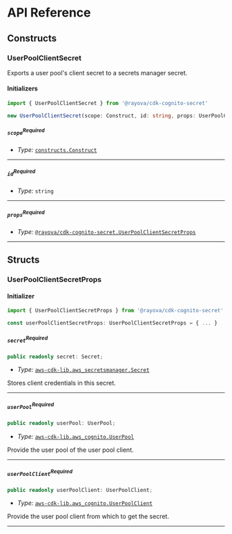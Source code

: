 # API Reference <a name="API Reference"></a>

## Constructs <a name="Constructs"></a>

### UserPoolClientSecret <a name="@rayova/cdk-cognito-secret.UserPoolClientSecret"></a>

Exports a user pool's client secret to a secrets manager secret.

#### Initializers <a name="@rayova/cdk-cognito-secret.UserPoolClientSecret.Initializer"></a>

```typescript
import { UserPoolClientSecret } from '@rayova/cdk-cognito-secret'

new UserPoolClientSecret(scope: Construct, id: string, props: UserPoolClientSecretProps)
```

##### `scope`<sup>Required</sup> <a name="@rayova/cdk-cognito-secret.UserPoolClientSecret.parameter.scope"></a>

- *Type:* [`constructs.Construct`](#constructs.Construct)

---

##### `id`<sup>Required</sup> <a name="@rayova/cdk-cognito-secret.UserPoolClientSecret.parameter.id"></a>

- *Type:* `string`

---

##### `props`<sup>Required</sup> <a name="@rayova/cdk-cognito-secret.UserPoolClientSecret.parameter.props"></a>

- *Type:* [`@rayova/cdk-cognito-secret.UserPoolClientSecretProps`](#@rayova/cdk-cognito-secret.UserPoolClientSecretProps)

---





## Structs <a name="Structs"></a>

### UserPoolClientSecretProps <a name="@rayova/cdk-cognito-secret.UserPoolClientSecretProps"></a>

#### Initializer <a name="[object Object].Initializer"></a>

```typescript
import { UserPoolClientSecretProps } from '@rayova/cdk-cognito-secret'

const userPoolClientSecretProps: UserPoolClientSecretProps = { ... }
```

##### `secret`<sup>Required</sup> <a name="@rayova/cdk-cognito-secret.UserPoolClientSecretProps.property.secret"></a>

```typescript
public readonly secret: Secret;
```

- *Type:* [`aws-cdk-lib.aws_secretsmanager.Secret`](#aws-cdk-lib.aws_secretsmanager.Secret)

Stores client credentials in this secret.

---

##### `userPool`<sup>Required</sup> <a name="@rayova/cdk-cognito-secret.UserPoolClientSecretProps.property.userPool"></a>

```typescript
public readonly userPool: UserPool;
```

- *Type:* [`aws-cdk-lib.aws_cognito.UserPool`](#aws-cdk-lib.aws_cognito.UserPool)

Provide the user pool of the user pool client.

---

##### `userPoolClient`<sup>Required</sup> <a name="@rayova/cdk-cognito-secret.UserPoolClientSecretProps.property.userPoolClient"></a>

```typescript
public readonly userPoolClient: UserPoolClient;
```

- *Type:* [`aws-cdk-lib.aws_cognito.UserPoolClient`](#aws-cdk-lib.aws_cognito.UserPoolClient)

Provide the user pool client from which to get the secret.

---



